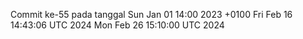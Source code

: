 Commit ke-55 pada tanggal Sun Jan 01 14:00 2023 +0100
Fri Feb 16 14:43:06 UTC 2024
Mon Feb 26 15:10:00 UTC 2024
